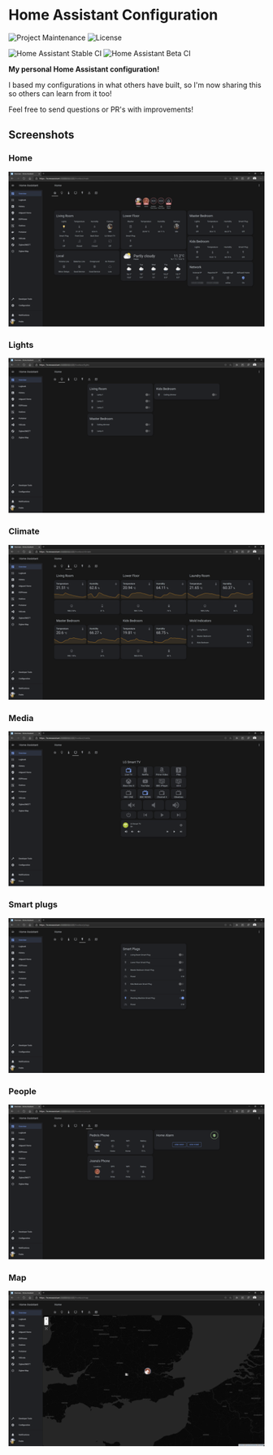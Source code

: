 # Home Assistant Configuration

![Project Maintenance](https://img.shields.io/maintenance/yes/2020.svg)
![License](https://img.shields.io/github/license/PedroLamas/home-assistant-config.svg)

![Home Assistant Stable CI](https://github.com/PedroLamas/home-assistant-config/workflows/Home%20Assistant%20(Stable)/badge.svg)
![Home Assistant Beta CI](https://github.com/PedroLamas/home-assistant-config/workflows/Home%20Assistant%20(Beta)/badge.svg)

**My personal Home Assistant configuration!**

I based my configurations in what others have built, so I'm now sharing this so others can learn from it too!

Feel free to send questions or PR's with improvements!

## Screenshots

### Home

![Home](images/tab_home.png)

### Lights

![Lights](images/tab_lights.png)

### Climate

![Climate](images/tab_climate.png)

### Media

![Media](images/tab_media.png)

### Smart plugs

![Plugs](images/tab_plugs.png)

### People

![People](images/tab_people.png)

### Map

![Map](images/tab_map.png)
